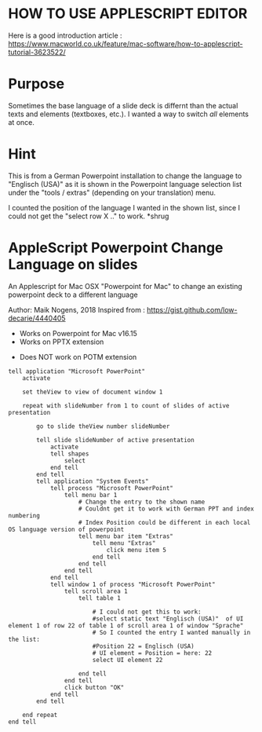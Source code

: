 # HOW TO USE APPLESCRIPT EDITOR
Here is a good introduction article : https://www.macworld.co.uk/feature/mac-software/how-to-applescript-tutorial-3623522/

# Purpose
Sometimes the base language of a slide deck is differnt than the actual texts and elements (textboxes, etc.).
I wanted a way to switch *all* elements at once.

# Hint
This is from a German Powerpoint installation to change the language to "Englisch (USA)" as it is shown in the Powerpoint language selection list under the "tools / extras" (depending on your translation) menu.

I counted the position of the language I wanted in the shown list, since I could not get the "select row X .." to work.
*shrug

# AppleScript Powerpoint Change Language on slides
An Applescript for Mac OSX "Powerpoint for Mac" to change an existing powerpoint deck to a different language



Author: Maik Nogens, 2018
Inspired from : https://gist.github.com/low-decarie/4440405

+ Works on Powerpoint for Mac v16.15
+ Works on PPTX extension

- Does NOT work on POTM extension

```
tell application "Microsoft PowerPoint"
	activate
	
	set theView to view of document window 1
	
	repeat with slideNumber from 1 to count of slides of active presentation
		
		go to slide theView number slideNumber
		
		tell slide slideNumber of active presentation
			activate
			tell shapes
				select
			end tell
		end tell
		tell application "System Events"
			tell process "Microsoft PowerPoint"
				tell menu bar 1
					# Change the entry to the shown name
					# Couldnt get it to work with German PPT and index numbering
					# Index Position could be different in each local OS language version of powerpoint
					tell menu bar item "Extras"
						tell menu "Extras"
							click menu item 5
						end tell
					end tell
				end tell
			end tell
			tell window 1 of process "Microsoft PowerPoint"
				tell scroll area 1
					tell table 1
						
						# I could not get this to work:
						#select static text "Englisch (USA)"  of UI element 1 of row 22 of table 1 of scroll area 1 of window "Sprache" 
						# So I counted the entry I wanted manually in the list:
						#Position 22 = Englisch (USA)
						# UI element = Position = here: 22
						select UI element 22
						
					end tell
				end tell
				click button "OK"
			end tell
		end tell
		
	end repeat
end tell
```
